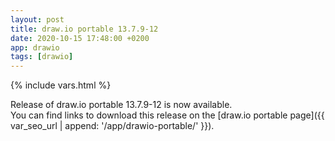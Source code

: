 ```yaml
---
layout: post
title: draw.io portable 13.7.9-12
date: 2020-10-15 17:48:00 +0200
app: drawio
tags: [drawio]
---
```

{% include vars.html %}

Release of draw.io portable 13.7.9-12 is now available.<br />
You can find links to download this release on the [draw.io portable page]({{ var_seo_url | append: '/app/drawio-portable/' }}).
